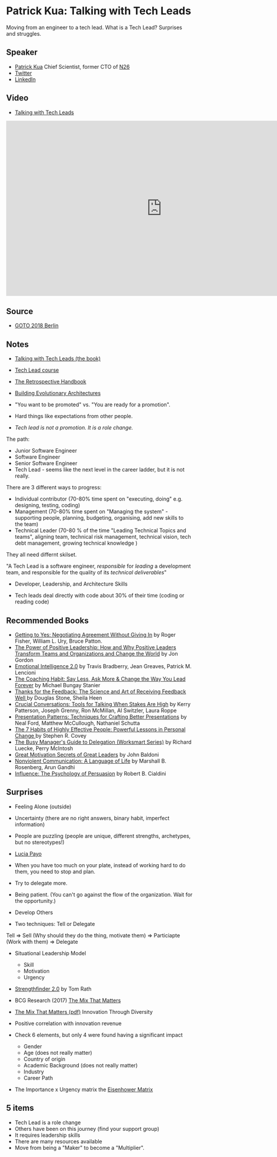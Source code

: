# Patrick Kua: Talking with Tech Leads

Moving from an engineer to a tech lead. What is a Tech Lead? Surprises and struggles.

## Speaker

* [Patrick Kua](https://www.thekua.com/) Chief Scientist, former CTO of [N26](https://n26.com/)
* [Twitter](https://twitter.com/patkua/)
* [LinkedIn](https://www.linkedin.com/in/patkua/)

## Video

* [Talking with Tech Leads](https://www.youtube.com/watch?v=iLS6NXMXtLI)

<iframe width="840" height="472" src="https://www.youtube.com/embed/iLS6NXMXtLI"
frameborder="0"
allow="accelerometer; autoplay; encrypted-media; gyroscope; picture-in-picture"
allowfullscreen>
</iframe>

## Source

* [GOTO 2018 Berlin](https://gotober.com/2018)

## Notes

* [Talking with Tech Leads (the book)](https://leanpub.com/talking-with-tech-leads)
* [Tech Lead course](https://www.thekua.com/atwork/tech-lead-course/)
* [The Retrospective Handbook](https://leanpub.com/the-retrospective-handbook/)
* [Building Evolutionary Architectures](http://shop.oreilly.com/product/0636920080237.do)



* "You want to be promoted" vs. "You are ready for a promotion".
* Hard things like expectations from other people.

* *Tech lead is not a promotion. It is a role change.*

The path:

* Junior Software Engineer
* Software Engineer
* Senior Software Engineer
* Tech Lead - seems like the next level in the career ladder, but it is not really.

There are 3 different ways to progress:

* Individual contributor (70-80% time spent on "executing, doing" e.g. designing, testing, coding)
* Management (70-80% time spent on "Managing the system" - supporting people, planning, budgeting, organising, add new skills to the team)
* Technical Leader (70-80 % of the time "Leading Technical Topics and teams", aligning team, technical risk management, technical vision, tech debt management, growing technical knowledge )

They all need differnt skilset.

"A Tech Lead is a software engineer, *responsible* for *leading* a development team, and responsible for the quality of its *technical deliverables*"

* Developer, Leadership, and Architecture Skills

* Tech leads deal directly with code about 30% of their time (coding or reading code)

## Recommended Books

* [Getting to Yes: Negotiating Agreement Without Giving In](https://www.amazon.com/Getting-Yes-Negotiating-Agreement-Without/dp/0140157352) by Roger Fisher,  William L. Ury,  Bruce Patton.
* [The Power of Positive Leadership: How and Why Positive Leaders Transform Teams and Organizations and Change the World](https://www.amazon.com/Power-Positive-Leadership-Transform-Organizations/dp/1119351979) by Jon Gordon
* [Emotional Intelligence 2.0](https://www.amazon.com/Emotional-Intelligence-2-0-Travis-Bradberry/dp/0974320625) by Travis Bradberry, Jean Greaves, Patrick M. Lencioni
* [The Coaching Habit: Say Less, Ask More & Change the Way You Lead Forever](https://www.amazon.com/Coaching-Habit-Less-Change-Forever/dp/0978440749) by Michael Bungay Stanier
* [Thanks for the Feedback: The Science and Art of Receiving Feedback Well ](https://www.amazon.com/Thanks-Feedback-Science-Receiving-Well/dp/0670014664) by Douglas Stone, Sheila Heen
* [Crucial Conversations: Tools for Talking When Stakes Are High](https://www.amazon.com/Crucial-Conversations-Talking-Stakes-Second/dp/1469266822) by Kerry Patterson, Joseph Grenny, Ron McMillan, Al Switzler, Laura Roppe
* [Presentation Patterns: Techniques for Crafting Better Presentations](https://www.amazon.com/Presentation-Patterns-Techniques-Crafting-Presentations/dp/0321820800) by Neal Ford, Matthew McCullough,  Nathaniel Schutta
* [The 7 Habits of Highly Effective People: Powerful Lessons in Personal Change ](https://www.amazon.com/Habits-Highly-Effective-People-Powerful/dp/0743269519) by Stephen R. Covey
* [The Busy Manager's Guide to Delegation (Worksmart Series)](https://www.amazon.com/Busy-Managers-Guide-Delegation-Worksmart-ebook/dp/B002ZW7E14) by Richard Luecke, Perry McIntosh
* [Great Motivation Secrets of Great Leaders](https://www.amazon.com/Great-Motivation-Secrets-Leaders-POD/dp/1259584836) by John Baldoni
* [Nonviolent Communication: A Language of Life](https://www.amazon.com/Nonviolent-Communication-Language-Marshall-Rosenberg/dp/1892005034) by Marshall B. Rosenberg, Arun Gandhi
* [Influence: The Psychology of Persuasion](https://www.amazon.com/Influence-Psychology-Persuasion-Robert-Cialdini/dp/006124189X) by Robert B. Cialdini


## Surprises

* Feeling Alone (outside)
* Uncertainty (there are no right answers, binary habit, imperfect information)
* People are puzzling (people are unique, different strengths, archetypes, but no stereotypes!)


* [Lucia Payo](https://twitter.com/luciap_86)
* When you have too much on your plate, instead of working hard to do them, you need to stop and plan.
* Try to delegate more.
* Being patient. (You can't go against the flow of the organization. Wait for the opportunity.)


* Develop Others
* Two techniques: Tell or Delegate


Tell => Sell (Why should they do the thing, motivate them)   =>  Particiapte (Work with them)   => Delegate


* Situational Leadership Model
    * Skill
    * Motivation
    * Urgency

* [Strengthfinder 2.0](https://www.amazon.com/StrengthsFinder-2-0-Tom-Rath/dp/159562015X) by Tom Rath

* BCG Research (2017) [The Mix That Matters](https://www.bcg.com/en-mideast/publications/2017/people-organization-leadership-talent-innovation-through-diversity-mix-that-matters.aspx)
* [The Mix That Matters (pdf)](http://media-publications.bcg.com/22feb2017-mix-that-matters.pdf) Innovation Through Diversity
* Positive correlation with innovation revenue
* Check 6 elements, but only 4 were found having a significant impact
    * Gender
    * Age   (does not really matter)
    * Country of origin
    * Academic Background  (does not really matter)
    * Industry
    * Career Path


* The Importance x Urgency matrix the [Eisenhower Matrix](https://en.wikipedia.org/wiki/Time_management#The_Eisenhower_Method)



## 5 items
* Tech Lead is a role change
* Others have been on this journey (find your support group)
* It requires leadership skills
* There are many resources available
* Move from being a "Maker" to become a "Multiplier".



